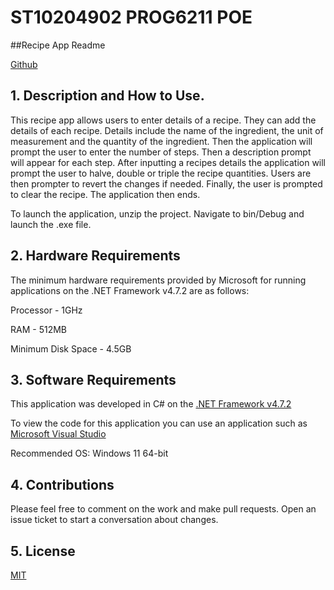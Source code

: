 # ST10204902 PROG6211 POE

##Recipe App Readme

[Github](https://github.com/VCCT-PROG6221-2023-Grp3/ST10204902-PROG6211-POE)

## 1. Description and How to Use.

This recipe app allows users to enter details of a recipe. They can add the details of each recipe. Details include the name of the ingredient, the unit of measurement and the quantity of the ingredient. Then the application will prompt the user to enter the number of steps. Then a description prompt will appear for each step. After inputting a recipes details the application will prompt the user to halve, double or triple the recipe quantities. Users are then prompter to revert the changes if needed. Finally, the user is prompted to clear the recipe. The application then ends.

To launch the application, unzip the project. Navigate to bin/Debug and launch the .exe file.

## 2. Hardware Requirements
The minimum hardware requirements provided by Microsoft for running applications on the .NET Framework v4.7.2 are as follows:

Processor - 1GHz

RAM - 512MB

Minimum Disk Space - 4.5GB

## 3. Software Requirements
This application was developed in C# on the [.NET Framework v4.7.2](https://support.microsoft.com/en-us/topic/microsoft-net-framework-4-7-2-offline-installer-for-windows-05a72734-2127-a15d-50cf-daf56d5faec2)

To view the code for this application you can use an application such as [Microsoft Visual Studio](https://visualstudio.microsoft.com/vs/community/)

Recommended OS: Windows 11 64-bit

## 4. Contributions
Please feel free to comment on the work and make pull requests. Open an issue ticket to start a conversation about changes.

## 5. License

[MIT](https://choosealicense.com/licenses/mit/)